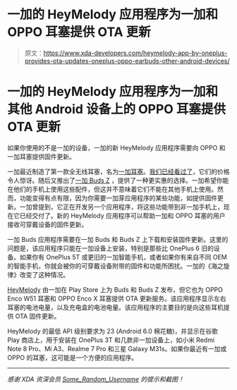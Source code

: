 # 一加的 HeyMelody 应用程序为一加和 OPPO 耳塞提供 OTA 更新

> 原文：<https://www.xda-developers.com/heymelody-app-by-oneplus-provides-ota-updates-oneplus-oppo-earbuds-other-android-devices/>

# 一加的 HeyMelody 应用程序为一加和其他 Android 设备上的 OPPO 耳塞提供 OTA 更新

如果你使用的不是一加的设备，一加的新 HeyMelody 应用程序需要向 OPPO 和一加耳塞提供固件更新。

一加最近制造了第一款全无线耳塞，名为[一加耳塞](https://www.xda-developers.com/oneplus-buds-tws-earbuds-launch-30-hour-battery-life/)。[我们已经看过了](https://www.xda-developers.com/oneplus-buds-review/)，它们的价格令人惊讶。随后又推出了[一加 Buds Z](https://www.xda-developers.com/oneplus-buds-z-affordable-true-wireless-earbuds-fast-charging/) ，提供了一种更实惠的选择。一加希望你能在他们的手机上使用这些配件，但这并不意味着它们不能在其他手机上使用。然而，功能变得有点有限，因为你需要一加芽应用程序的某些功能，如提供固件更新。一加曾提到，它正在开发另一个应用程序，将这些功能带到非一加手机上，现在它已经交付了。新的 HeyMelody 应用程序可以帮助一加和 OPPO 耳塞的用户接收可穿戴设备的固件更新。

一加 Buds 应用程序需要在一加 Buds 和 Buds Z 上下载和安装固件更新。这里的问题是，该应用程序只能在一加设备上安装，特别是那些比 OnePlus 6 旧的设备。如果你有 OnePlus 5T 或更旧的一加智能手机，或者如果你有来自不同 OEM 的智能手机，你就会被你的可穿戴设备附带的固件和功能所困扰。一加的《海之旋律》改变了这种情况。

[HeyMelody](https://play.google.com/store/apps/details?id=com.heytap.headset) 由一加在 Play Store 上为 Buds 和 Buds Z 发布，但它也为 OPPO Enco W51 耳塞和 OPPO Enco X 耳塞提供 OTA 更新服务。该应用程序显示左右耳塞的电池电量，以及充电盒的电池电量。该应用程序的主要目的是向这些耳机提供 OTA 固件更新。

HeyMelody 的最低 API 级别要求为 23 (Android 6.0 棉花糖)，并显示在谷歌 Play 商店上，用于安装在 OnePlus 3T 和几款非一加设备上，如小米 Redmi Note 8 Pro、Mi A3、Realme 7 Pro 和三星 Galaxy M31s。如果你最近有一加或 OPPO 的耳塞，这可能是一个方便的应用程序。

* * *

*感谢 XDA 资深会员 [Some_Random_Username](https://forum.xda-developers.com/member.php?u=8234677) 的提示和截图！*